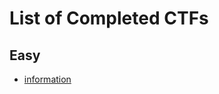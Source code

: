 # List of Completed CTFs
## Easy
- [information](https://github.com/leukelele/.nb/blob/main/2406271915.md)

